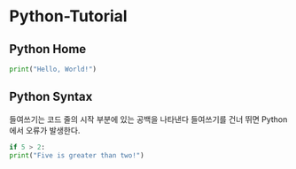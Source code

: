# Python-Tutorial
## Python Home
```python
print("Hello, World!")
```
## Python Syntax 
들여쓰기는 코드 줄의 시작 부분에 있는 공백을 나타낸다
들여쓰기를 건너 뛰면 Python에서 오류가 발생한다.
```python
if 5 > 2:
print("Five is greater than two!")
```
